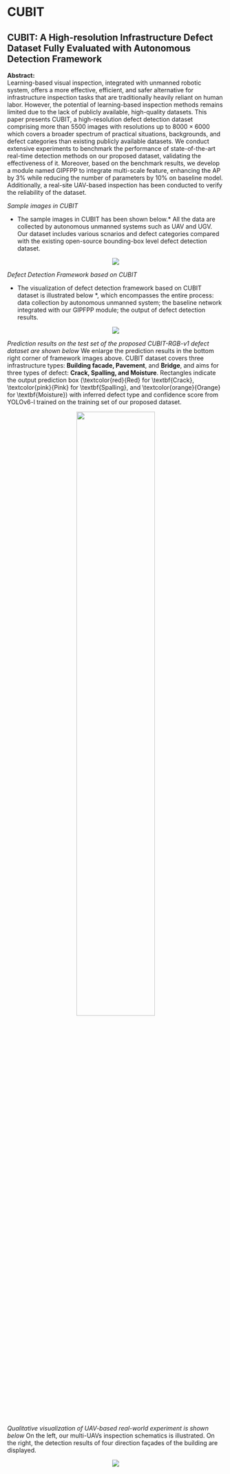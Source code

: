 # CUBIT
## CUBIT: A High-resolution Infrastructure Defect Dataset Fully Evaluated with Autonomous Detection Framework

**Abstract:**\
Learning-based visual inspection, integrated with unmanned robotic system, offers a more effective, efficient, and safer alternative for infrastructure inspection tasks that are traditionally heavily reliant on human labor. However, the potential of learning-based inspection methods remains limited due to the lack of publicly available, high-quality datasets. This paper presents CUBIT, a high-resolution defect detection dataset comprising more than $5500$ images with resolutions up to $8000\times6000$ which covers a broader spectrum of practical situations, backgrounds, and defect categories than existing publicly available datasets. We conduct extensive experiments to benchmark the performance of state-of-the-art real-time detection methods on our proposed dataset, validating the effectiveness of it. Moreover, based on the benchmark results, we develop a module named GIPFPP to integrate multi-scale feature, enhancing the AP by 3\% while reducing the number of parameters by 10\% on baseline model. Additionally, a real-site UAV-based inspection has been conducted to verify the reliability of the dataset.


*Sample images in CUBIT*
* The sample images in CUBIT has been shown below.* All the data are collected by autonomous unmanned systems such as UAV and UGV. Our dataset includes various scnarios and defect categories compared with the existing open-source bounding-box level defect detection dataset. 
<p align="center">
  <img src="https://github.com/ZHAOBenyun/CUBIT-RGB-v1/blob/master/sample.png"> 
</p>

*Defect Detection Framework based on CUBIT*
* The visualization of defect detection framework based on CUBIT dataset is illustrated below *, which encompasses the entire process: data collection by autonomous unmanned system; the baseline network integrated with our GIPFPP module; the output of defect detection results. 
<p align="center">
  <img src="https://github.com/ZHAOBenyun/CUBIT-RGB-v1/blob/master/frame.png"> 
</p>


*Prediction results on the test set of the proposed CUBIT-RGB-v1 defect dataset are shown below* 
We enlarge the prediction results in the bottom right corner of framework images above. CUBIT dataset covers three infrastructure types: **Building facade, Pavement**, and **Bridge**, and aims for three types of defect: **Crack, Spalling, and Moisture**. Rectangles indicate the output prediction box (\textcolor{red}{Red} for \textbf{Crack}, \textcolor{pink}{Pink} for \textbf{Spalling}, and \textcolor{orange}{Orange} for \textbf{Moisture}) with inferred defect type and confidence score from YOLOv6-l trained on the training set of our proposed dataset.
<p align="center">
  <img src="https://github.com/ZHAOBenyun/CUBIT-RGB-v1/blob/master/index_show.png" width=60% height=60%>
</p>

*Qualitative visualization of UAV-based real-world experiment is shown below* On the left, our multi-UAVs inspection schematics is illustrated. On the right, the detection results of four direction façades of the building are displayed.
<p align="center">
  <img src="https://github.com/ZHAOBenyun/CUBIT-RGB-v1/blob/master/goodman_zigzag.png">
</p>


